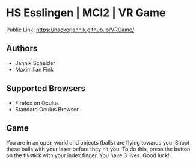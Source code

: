 # HS Esslingen | MCI2 | VR Game 

Public Link: https://hackerjannik.github.io/VRGame/

## Authors

* Jannik Scheider
* Maximilian Fink

## Supported Browsers

* Firefox on Oculus
* Standard Oculus Browser

## Game

You are in an open world and objects (balls) are flying towards you. Shoot these balls with your laser before they hit you. To do this, press the button on the flystick with your index finger. You have 3 lives. Good luck!